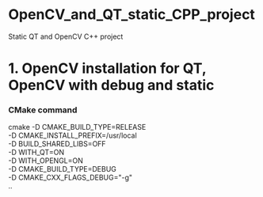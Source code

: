 # OpenCV_and_QT_static_CPP_project
Static QT and OpenCV C++ project

# 1. OpenCV installation for QT, OpenCV with debug and static 


### CMake command

  cmake -D CMAKE_BUILD_TYPE=RELEASE \
        -D CMAKE_INSTALL_PREFIX=/usr/local \
        -D BUILD_SHARED_LIBS=OFF \
        -D WITH_QT=ON \
        -D WITH_OPENGL=ON \
        -D CMAKE_BUILD_TYPE=DEBUG \
        -D CMAKE_CXX_FLAGS_DEBUG="-g" \
        ..

